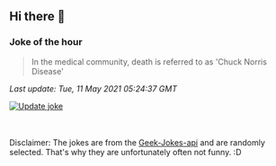 ## Hi there 👋

### Joke of the hour
<!-- joke -->
>In the medical community, death is referred to as 'Chuck Norris Disease'
<!-- /joke -->

*Last update: Tue, 11 May 2021 05:24:37 GMT*

[![Update joke](https://github.com/nclskfm/nclskfm/actions/workflows/joke.yml/badge.svg)](https://github.com/nclskfm/nclskfm/actions/workflows/joke.yml)

<br><br>
Disclaimer: The jokes are from the [Geek-Jokes-api](https://github.com/sameerkumar18/geek-joke-api) and are randomly selected. That's why they are unfortunately often not funny. :D
